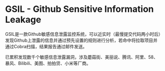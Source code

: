 # GSIL - Github Sensitive Information Leakage

GSIL是一款Github敏感信息泄露监控系统，可以近实时（最慢提交代码两小时后）发现Github上泄露的信息并通过预先设置的规则进行分析，若命中将拉取项目并通过Cobra扫描，结果报告通过邮件发送。

已累积发现数千个敏感信息泄露漏洞，涉及蘑菇街、美丽说、腾讯、阿里、58、暴风、Bilibili、美图、拍拍贷、小米等厂商。
